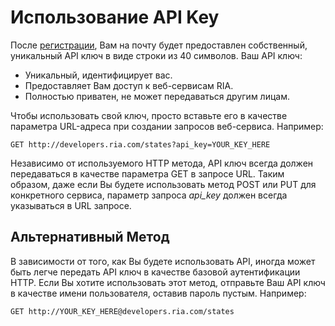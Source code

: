 # Использование API Key

После [регистрации](/signup), Вам на почту будет предоставлен собственный, уникальный API ключ в виде строки из 40 символов. Ваш API ключ:

*   Уникальный, идентифицирует вас.
*   Предоставляет Вам доступ к веб-сервисам RIA.
*   Полностью приватен, не может передаваться другим лицам.

Чтобы использовать свой ключ, просто вставьте его в качестве параметра URL-адреса при создании запросов веб-сервиса. Например:

`GET http://developers.ria.com/states?api_key=YOUR_KEY_HERE`

Независимо от используемого HTTP метода, API ключ всегда должен передаваться в качестве параметра GET в запросе URL. Таким образом, даже если Вы будете использовать метод POST или PUT для конкретного сервиса, параметр запроса _api_key_ должен всегда указываться в URL запросе.

## Альтернативный Метод

В зависимости от того, как Вы будете использовать API, иногда может быть легче передать API ключ в качестве базовой аутентификации HTTP. Если Вы хотите использовать этот метод, отправьте Ваш API ключ в качестве имени пользователя, оставив пароль пустым. Например:

`GET http://YOUR_KEY_HERE@developers.ria.com/states`
